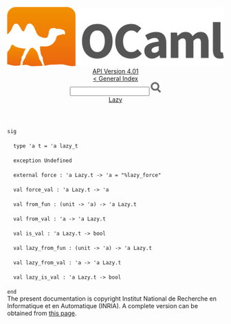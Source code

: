 <!-- ((! set title API !)) ((! set documentation !)) ((! set api !)) ((! set nobreadcrumb !)) -->
<div class="api"><header><nav class="toc brand"><a class="brand" href="https://ocaml.org/"><img src="colour-logo-gray.svg" class="svg" alt="OCaml"></a></nav><nav class="toc"><div class="toc_version"><a href="/docs" id="version-select">API Version 4.01</a></div><a href="index.html">&lt; General Index</a><div class="api_search"><input type="text" name="apisearch" id="api_search" oninput="mySearch(false);" onkeypress="this.oninput();" onclick="this.oninput();" onpaste="this.oninput();">
<img src="search_icon.svg" alt="Search" class="svg" onclick="mySearch(false)"></div>
<div id="search_results"></div><div class="toc_title"><a href="Lazy.html">Lazy</a></div><ul></ul></nav></header>
<code class="code"><span class="keyword">sig</span><br>
&nbsp;&nbsp;<span class="keyword">type</span>&nbsp;<span class="keywordsign">'</span>a&nbsp;t&nbsp;=&nbsp;<span class="keywordsign">'</span>a&nbsp;lazy_t<br>
&nbsp;&nbsp;<span class="keyword">exception</span>&nbsp;<span class="constructor">Undefined</span><br>
&nbsp;&nbsp;<span class="keyword">external</span>&nbsp;force&nbsp;:&nbsp;<span class="keywordsign">'</span>a&nbsp;<span class="constructor">Lazy</span>.t&nbsp;<span class="keywordsign">-&gt;</span>&nbsp;<span class="keywordsign">'</span>a&nbsp;=&nbsp;<span class="string">"%lazy_force"</span><br>
&nbsp;&nbsp;<span class="keyword">val</span>&nbsp;force_val&nbsp;:&nbsp;<span class="keywordsign">'</span>a&nbsp;<span class="constructor">Lazy</span>.t&nbsp;<span class="keywordsign">-&gt;</span>&nbsp;<span class="keywordsign">'</span>a<br>
&nbsp;&nbsp;<span class="keyword">val</span>&nbsp;from_fun&nbsp;:&nbsp;(unit&nbsp;<span class="keywordsign">-&gt;</span>&nbsp;<span class="keywordsign">'</span>a)&nbsp;<span class="keywordsign">-&gt;</span>&nbsp;<span class="keywordsign">'</span>a&nbsp;<span class="constructor">Lazy</span>.t<br>
&nbsp;&nbsp;<span class="keyword">val</span>&nbsp;from_val&nbsp;:&nbsp;<span class="keywordsign">'</span>a&nbsp;<span class="keywordsign">-&gt;</span>&nbsp;<span class="keywordsign">'</span>a&nbsp;<span class="constructor">Lazy</span>.t<br>
&nbsp;&nbsp;<span class="keyword">val</span>&nbsp;is_val&nbsp;:&nbsp;<span class="keywordsign">'</span>a&nbsp;<span class="constructor">Lazy</span>.t&nbsp;<span class="keywordsign">-&gt;</span>&nbsp;bool<br>
&nbsp;&nbsp;<span class="keyword">val</span>&nbsp;lazy_from_fun&nbsp;:&nbsp;(unit&nbsp;<span class="keywordsign">-&gt;</span>&nbsp;<span class="keywordsign">'</span>a)&nbsp;<span class="keywordsign">-&gt;</span>&nbsp;<span class="keywordsign">'</span>a&nbsp;<span class="constructor">Lazy</span>.t<br>
&nbsp;&nbsp;<span class="keyword">val</span>&nbsp;lazy_from_val&nbsp;:&nbsp;<span class="keywordsign">'</span>a&nbsp;<span class="keywordsign">-&gt;</span>&nbsp;<span class="keywordsign">'</span>a&nbsp;<span class="constructor">Lazy</span>.t<br>
&nbsp;&nbsp;<span class="keyword">val</span>&nbsp;lazy_is_val&nbsp;:&nbsp;<span class="keywordsign">'</span>a&nbsp;<span class="constructor">Lazy</span>.t&nbsp;<span class="keywordsign">-&gt;</span>&nbsp;bool<br>
<span class="keyword">end</span></code><div class="copyright">The present documentation is copyright Institut National de Recherche en Informatique et en Automatique (INRIA). A complete version can be obtained from <a href="http://caml.inria.fr/pub/docs/manual-ocaml/">this page</a>.</div></div>